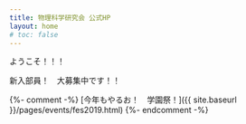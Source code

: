 ```yaml
---
title: 物理科学研究会 公式HP
layout: home
# toc: false
---
```


ようこそ！！！

新入部員！　大募集中です！！

{%- comment -%}
[今年もやるお！　学園祭！]({{ site.baseurl }}/pages/events/fes2019.html)
{%- endcomment -%}